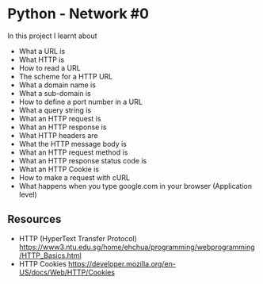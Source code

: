 # Python - Network #0
In this project I learnt about
+ What a URL is
+ What HTTP is
+ How to read a URL
+ The scheme for a HTTP URL
+ What a domain name is
+ What a sub-domain is
+ How to define a port number in a URL
+ What a query string is
+ What an HTTP request is
+ What an HTTP response is
+ What HTTP headers are
+ What the HTTP message body is
+ What an HTTP request method is
+ What an HTTP response status code is
+ What an HTTP Cookie is
+ How to make a request with cURL
+ What happens when you type google.com in your browser (Application level)

## Resources
- HTTP (HyperText Transfer Protocol)  https://www3.ntu.edu.sg/home/ehchua/programming/webprogramming/HTTP_Basics.html
- HTTP Cookies https://developer.mozilla.org/en-US/docs/Web/HTTP/Cookies
